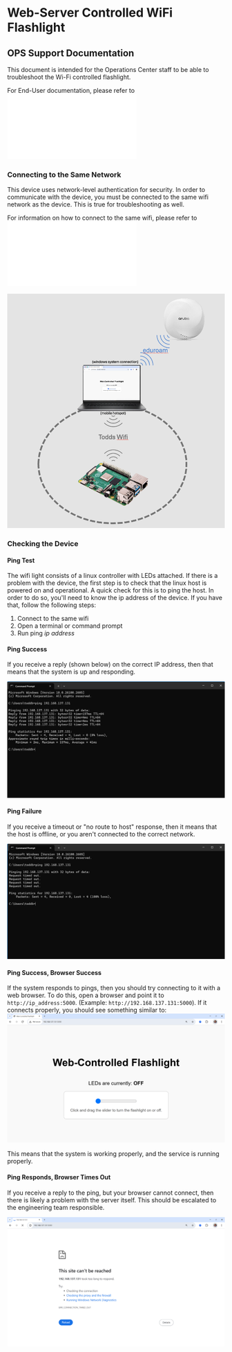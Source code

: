 # Web-Server Controlled WiFi Flashlight #
## OPS Support Documentation ##

This document is intended for the Operations Center staff to be able to troubleshoot the Wi-Fi controlled flashlight.

For End-User documentation, please refer to ![End User Documentation](./end_user.md)

### Connecting to the Same Network ###

This device uses network-level authentication for security. In order to communicate with the device, you must be connected to the same wifi network as the device. This is true for troubleshooting as well.

For information on how to connect to the same wifi, please refer to ![End User Documentation](./end_user.md#connect-to-the-same-wi-fi)

![Network Design](./images/wifi_design.png)

### Checking the Device ###

#### Ping Test ####
The wifi light consists of a linux controller with LEDs attached. If there is a problem with the device, the first step is to check that the linux host is powered on and operational. A quick check for this is to ping the host. In order to do so, you'll need to know the ip address of the device. If you have that, follow the following steps:
1. Connect to the same wifi
2. Open a terminal or command prompt
3. Run ping *ip address*

#### Ping Success ####
If you receive a reply (shown below) on the correct IP address, then that means that the system is up and responding.

![Ping - Success](./images/ping_success.png)

#### Ping Failure ####

If you receive a timeout or "no route to host" response, then it means that the host is offline, or you aren't connected to the correct network.

![Ping - Failure](./images/ping_failure.png)

#### Ping Success, Browser Success ####

If the system responds to pings, then you should try connecting to it with a web browser. To do this, open a browser and point it to `http://ip_address:5000`. (Example: `http://192.168.137.131:5000`). If it connects properly, you should see something similar to:
![User Interface: Off](./images/browser_control_off.png)

This means that the system is working properly, and the service is running properly.

#### Ping Responds, Browser Times Out ####
If you receive a reply to the ping, but your browser cannot connect, then there is likely a problem with the server itself. This should be escalated to the engineering team responsible.

![Browser Time Out](./images/browser_timeout.png)

